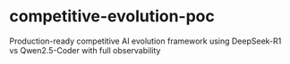 # competitive-evolution-poc
Production-ready competitive AI evolution framework using DeepSeek-R1 vs Qwen2.5-Coder with full observability
